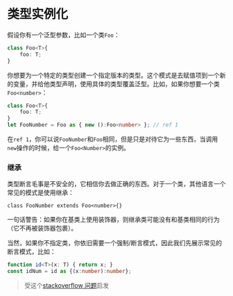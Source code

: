 # 类型实例化

假设你有一个泛型参数，比如一个类`Foo`：
```ts
class Foo<T>{
    foo: T;
}
```
你想要为一个特定的类型创建一个指定版本的类型。这个模式是去赋值项到一个新的变量，并给他类型声明，使用具体的类型覆盖泛型。比如，如果你想要一个类`Foo<number>`：
```ts
class Foo<T>{
    foo: T;
}
let FooNumber = Foo as { new ():Foo<number> }; // ref 1
```

在`ref 1`，你可以说`FooNumber`和`Foo`相同，但是只是对待它为一些东西，当调用`new`操作的时候，给一个`Foo<Number>`的实例。

### 继承

类型断言毛事是不安全的，它相信你去做正确的东西。对于一个类，其他语言一个常见的模式是使用继承：
```
class FooNumber extends Foo<number>{}
```

一句话警告：如果你在基类上使用装饰器，则继承类可能没有和基类相同的行为（它不再被装饰器包裹）。

当然，如果你不指定类，你依旧需要一个强制/断言模式，因此我们先展示常见的断言模式，比如：
```ts
function id<T>(x: T) { return x; }
const idNum = id as {(x:number):number};
```

> 受这个[stackoverflow 问题]()启发